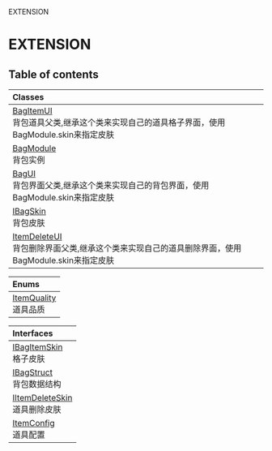 EXTENSION

# EXTENSION <Badge type="tip" text="Groups" /> <Score text="EXTENSION" />

## Table of contents
| Classes |
| :-----|
| [BagItemUI](../classes/mwext.BagItemUI.md) <br> 背包道具父类,继承这个类来实现自己的道具格子界面，使用BagModule.skin来指定皮肤 |
| [BagModule](../classes/mwext.BagModule.md) <br> 背包实例 |
| [BagUI](../classes/mwext.BagUI.md) <br> 背包界面父类,继承这个类来实现自己的背包界面，使用BagModule.skin来指定皮肤 |
| [IBagSkin](../classes/mwext.IBagSkin.md) <br> 背包皮肤 |
| [ItemDeleteUI](../classes/mwext.ItemDeleteUI.md) <br> 背包删除界面父类,继承这个类来实现自己的道具删除界面，使用BagModule.skin来指定皮肤 |


| Enums |
| :-----|
| [ItemQuality](../enums/mwext.ItemQuality.md) <br> 道具品质 |


| Interfaces |
| :-----|
| [IBagItemSkin](../interfaces/mwext.IBagItemSkin.md) <br> 格子皮肤 |
| [IBagStruct](../interfaces/mwext.IBagStruct.md) <br> 背包数据结构 |
| [IItemDeleteSkin](../interfaces/mwext.IItemDeleteSkin.md) <br> 道具删除皮肤 |
| [ItemConfig](../interfaces/mwext.ItemConfig.md) <br> 道具配置 |

